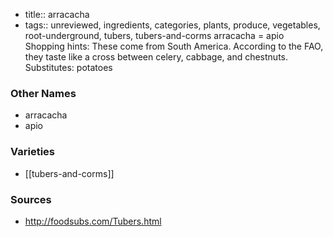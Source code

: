 - title:: arracacha
- tags:: unreviewed, ingredients, categories, plants, produce, vegetables, root-underground, tubers, tubers-and-corms
arracacha = apio Shopping hints: These come from South America. According to the FAO, they taste like a cross between celery, cabbage, and chestnuts. Substitutes: potatoes

### Other Names

* arracacha
* apio

### Varieties

* [[tubers-and-corms]]

### Sources
* http://foodsubs.com/Tubers.html

